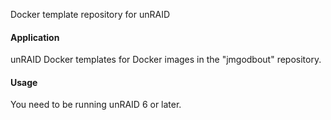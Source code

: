 
Docker template repository for unRAID
#### Application
unRAID Docker templates for Docker images in the "jmgodbout" repository.

#### Usage
You need to be running unRAID 6 or later.


